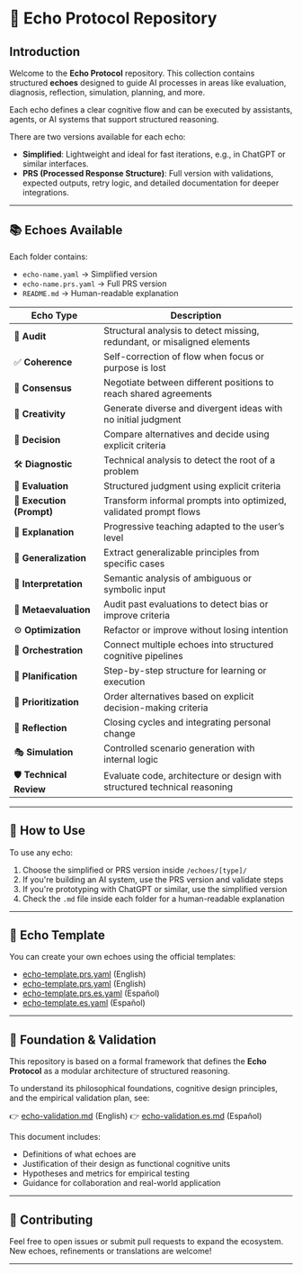 # 🧠 Echo Protocol Repository

## Introduction

Welcome to the **Echo Protocol** repository. This collection contains structured **echoes** designed to guide AI processes in areas like evaluation, diagnosis, reflection, simulation, planning, and more.

Each echo defines a clear cognitive flow and can be executed by assistants, agents, or AI systems that support structured reasoning.

There are two versions available for each echo:

- **Simplified**: Lightweight and ideal for fast iterations, e.g., in ChatGPT or similar interfaces.
- **PRS (Processed Response Structure)**: Full version with validations, expected outputs, retry logic, and detailed documentation for deeper integrations.

---

## 📚 Echoes Available

Each folder contains:

- `echo-name.yaml` → Simplified version
- `echo-name.prs.yaml` → Full PRS version
- `README.md` → Human-readable explanation

| Echo Type                 | Description                                                               |
| ------------------------- | ------------------------------------------------------------------------- |
| 🧾 **Audit**              | Structural analysis to detect missing, redundant, or misaligned elements  |
| ✅ **Coherence**          | Self-correction of flow when focus or purpose is lost                     |
| 🤝 **Consensus**          | Negotiate between different positions to reach shared agreements          |
| 🌟 **Creativity**         | Generate diverse and divergent ideas with no initial judgment             |
| 🧮 **Decision**           | Compare alternatives and decide using explicit criteria                   |
| 🛠️ **Diagnostic**         | Technical analysis to detect the root of a problem                        |
| 🧪 **Evaluation**         | Structured judgment using explicit criteria                               |
| 🔁 **Execution (Prompt)** | Transform informal prompts into optimized, validated prompt flows         |
| 📘 **Explanation**        | Progressive teaching adapted to the user’s level                          |
| 🧠 **Generalization**     | Extract generalizable principles from specific cases                      |
| 🧿 **Interpretation**     | Semantic analysis of ambiguous or symbolic input                          |
| 🧐 **Metaevaluation**     | Audit past evaluations to detect bias or improve criteria                 |
| ⚙️ **Optimization**       | Refactor or improve without losing intention                              |
| 🧩 **Orchestration**      | Connect multiple echoes into structured cognitive pipelines               |
| 🧭 **Planification**      | Step-by-step structure for learning or execution                          |
| 🔢 **Prioritization**     | Order alternatives based on explicit decision-making criteria             |
| 🧘 **Reflection**         | Closing cycles and integrating personal change                            |
| 🎭 **Simulation**         | Controlled scenario generation with internal logic                        |
| 🛡️ **Technical Review**   | Evaluate code, architecture or design with structured technical reasoning |

---

## 🧰 How to Use

To use any echo:

1. Choose the simplified or PRS version inside `/echoes/[type]/`
2. If you're building an AI system, use the PRS version and validate steps
3. If you're prototyping with ChatGPT or similar, use the simplified version
4. Check the `.md` file inside each folder for a human-readable explanation

---

## 🧪 Echo Template

You can create your own echoes using the official templates:

- [echo-template.prs.yaml](./templates/echo-template.prs.yaml) (English)
- [echo-template.prs.yaml](./templates/echo-template.yaml) (English)
- [echo-template.prs.es.yaml](./templates/echo-template.prs.es.yaml) (Español)
- [echo-template.es.yaml](./templates/echo-template.es.yaml) (Español)

---

## 📄 Foundation & Validation

This repository is based on a formal framework that defines the **Echo Protocol** as a modular architecture of structured reasoning.

To understand its philosophical foundations, cognitive design principles, and the empirical validation plan, see:

👉 [echo-validation.md](./echo-validation.md) (English)
👉 [echo-validation.es.md](./echo-validation.es.md) (Español)

This document includes:

- Definitions of what echoes are
- Justification of their design as functional cognitive units
- Hypotheses and metrics for empirical testing
- Guidance for collaboration and real-world application

---

## 🤝 Contributing

Feel free to open issues or submit pull requests to expand the ecosystem.  
New echoes, refinements or translations are welcome!

---
